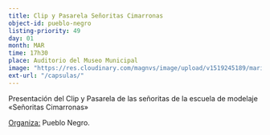 ```yaml
---
title: Clip y Pasarela Señoritas Cimarronas
object-id: pueblo-negro
listing-priority: 49
day: 01
month: MAR
time: 17h30
place: Auditorio del Museo Municipal
image: "https://res.cloudinary.com/magnvs/image/upload/v1519245189/marimba_zkkpjs.jpg"
ext-url: "/capsulas/"
---
```


 Presentación del Clip y Pasarela de las señoritas de la escuela de modelaje &laquo;Señoritas Cimarronas&raquo;

<u>Organiza:</u> Pueblo Negro.
